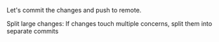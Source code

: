 Let's commit the changes and push to remote.

Split large changes: If changes touch multiple concerns, split them into separate commits